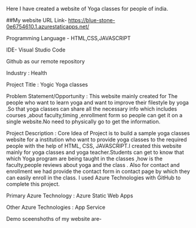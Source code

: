 Here I have created a website of Yoga  classes for people of india.

##My website URL Link- https://blue-stone-0e6754610.1.azurestaticapps.net/

Programming Language - HTML,CSS,JAVASCRIPT

IDE- Visual Studio Code

Github as our remote repository

Industry : Health

Project Title : Yogic Yoga classes

Problem Statement/Opportunity : This website mainly created for The people  who want to learn yoga and want to improve their filestyle by yoga .So that yoga classes can share all the necessary info which includes courses ,about faculty,timing ,enrollment form so people can get it on a single website.No need to physically go to get the information.

Project Description : Core Idea of Project is to build a sample yoga classes website for a institution who want to provide yoga classes to the required people with the help of HTML, CSS, JAVASCRIPT.I created this website mainly for yoga classes and yoga teacher.Students can get to know that which Yoga program  are being taught in the classes ,how is the faculty,people reviews about yoga  and the class . Also for contact and enrollment we had provide the contact form in contact page by which they can easily enroll in the class. I used Azure Technologies with GitHub to complete this project.

Primary Azure Technology : Azure Static Web Apps

Other Azure Technologies : App Service

Demo sceenshoths of my website are-
